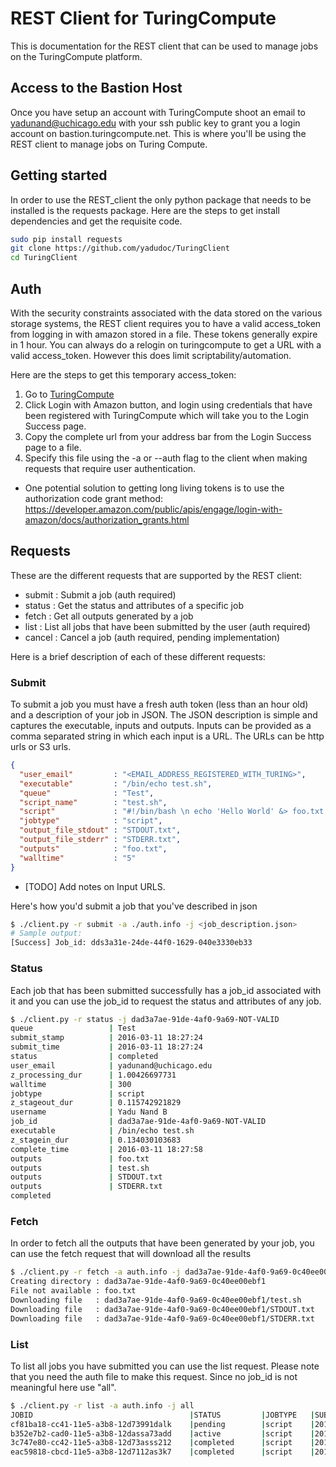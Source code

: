 # REST Client for TuringCompute

This is documentation for the REST client that can be used to manage jobs on the TuringCompute platform.


## Access to the Bastion Host

Once you have setup an account with TuringCompute shoot an email to yadunand@uchicago.edu with your
ssh public key to grant you a login account on bastion.turingcompute.net. This is where you'll be
using the REST client to manage jobs on  Turing Compute.

## Getting started

In order to use the REST_client the only python package that needs to be installed is the requests package.
Here are the steps to get install dependencies and get the requisite code.

```bash
sudo pip install requests
git clone https://github.com/yadudoc/TuringClient
cd TuringClient
```

## Auth

With the security constraints associated with the data stored on the various storage systems, the REST
client requires you to have a valid access_token from logging in with amazon stored in a file. These
tokens generally expire in 1 hour. You can always do a relogin on turingcompute to get a URL with a
valid access_token. However this does limit scriptability/automation.

Here are the steps to get this temporary access_token:

1. Go to [TuringCompute](https://turingcompute.net/login)
2. Click Login with Amazon button, and login using credentials that have been registered with TuringCompute
   which will take you to the Login Success page.
3. Copy the complete url from your address bar from the Login Success page to a file.
4. Specify this file using the -a or --auth flag to the client when making requests that require user authentication.

* One potential solution to getting long living tokens is to use the authorization code grant method:
https://developer.amazon.com/public/apis/engage/login-with-amazon/docs/authorization_grants.html


## Requests

These are the different requests that are supported by the REST client:
* submit : Submit a job (auth required)
* status : Get the status and attributes of a specific job
* fetch  : Get all outputs generated by a job
* list   : List all jobs that have been submitted by the user (auth required)
* cancel : Cancel a job (auth required, pending implementation)

Here is a brief description of each of these different requests:

### Submit

To submit a job you must have a fresh auth token (less than an hour old) and a description of your
job in JSON. The JSON description is simple and captures the executable, inputs and outputs.
Inputs can be provided as a comma separated string in which each input is a URL. The URLs can
be http urls or S3 urls.

```json
{
  "user_email"         : "<EMAIL_ADDRESS_REGISTERED_WITH_TURING>",
  "executable"         : "/bin/echo test.sh",
  "queue"              : "Test",
  "script_name"        : "test.sh",
  "script"             : "#!/bin/bash \n echo 'Hello World' &> foo.txt ",
  "jobtype"            : "script",
  "output_file_stdout" : "STDOUT.txt",
  "output_file_stderr" : "STDERR.txt",
  "outputs"            : "foo.txt",
  "walltime"           : "5"
}
```

* [TODO] Add notes on Input URLS.

Here's how you'd submit a job that you've described in json

```bash
$ ./client.py -r submit -a ./auth.info -j <job_description.json>
# Sample output:
[Success] Job_id: dds3a31e-24de-44f0-1629-040e3330eb33
```


### Status

Each job that has been submitted successfully has a job_id associated with it
and you can use the job_id to request the status and attributes of any job.


```bash
$ ./client.py -r status -j dad3a7ae-91de-4af0-9a69-NOT-VALID
queue                 | Test
submit_stamp          | 2016-03-11 18:27:24
submit_time           | 2016-03-11 18:27:24
status                | completed
user_email            | yadunand@uchicago.edu
z_processing_dur      | 1.00426697731
walltime              | 300
jobtype               | script
z_stageout_dur        | 0.115742921829
username              | Yadu Nand B
job_id                | dad3a7ae-91de-4af0-9a69-NOT-VALID
executable            | /bin/echo test.sh
z_stagein_dur         | 0.134030103683
complete_time         | 2016-03-11 18:27:58
outputs               | foo.txt
outputs               | test.sh
outputs               | STDOUT.txt
outputs               | STDERR.txt
completed
```


### Fetch

In order to fetch all the outputs that have been generated by your job, you can
use the fetch request that will download all the results

```bash
$ ./client.py -r fetch -a auth.info -j dad3a7ae-91de-4af0-9a69-0c40ee00ebf1
Creating directory : dad3a7ae-91de-4af0-9a69-0c40ee00ebf1
File not available : foo.txt
Downloading file   : dad3a7ae-91de-4af0-9a69-0c40ee00ebf1/test.sh
Downloading file   : dad3a7ae-91de-4af0-9a69-0c40ee00ebf1/STDOUT.txt
Downloading file   : dad3a7ae-91de-4af0-9a69-0c40ee00ebf1/STDERR.txt
```


### List

To list all jobs you have submitted you can use the list request. Please note
that you need the auth file to make this request. Since no job_id is not meaningful
here use "all". 

```bash
$ ./client.py -r list -a auth.info -j all
JOBID                                   |STATUS         |JOBTYPE   |SUBMIT_STAMP
cf81ba18-cc41-11e5-a3b8-12d73991dalk    |pending        |script    |2016-02-05 19:51:13
b352e7b2-cad0-11e5-a3b8-12dassa73add    |active         |script    |2016-02-03 23:49:01
3c747e80-cc42-11e5-a3b8-12d73asss212    |completed      |script    |2016-02-05 19:54:15
eac59818-cbcd-11e5-a3b8-12d7112as3k7    |completed      |script    |2016-02-05 06:01:37
```